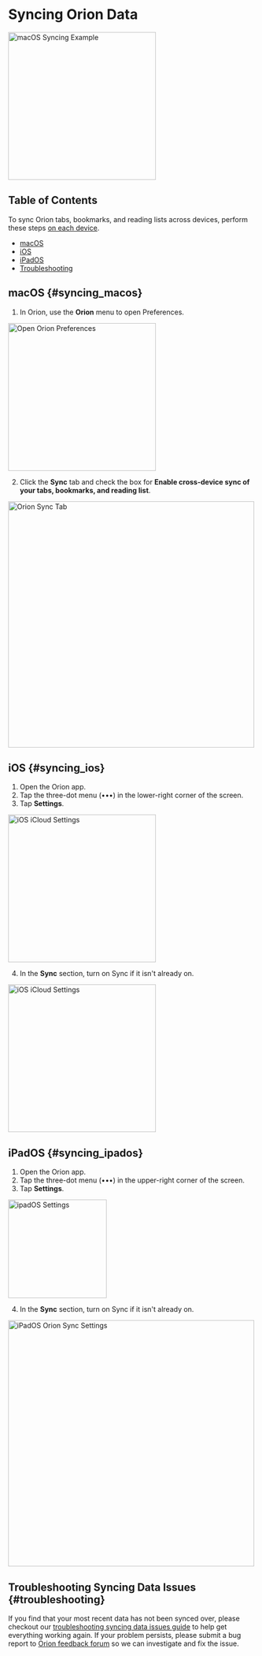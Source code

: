 # Syncing Orion Data

<img src="./media/macos_sync_example.png" width="300" alt="macOS Syncing Example"><br />

## Table of Contents

To sync Orion tabs, bookmarks, and reading lists across devices, perform these steps <u>on each device</u>.

- [macOS](#syncing_macos)
- [iOS](#syncing_ios)
- [iPadOS](#syncing_ipados)
- [Troubleshooting](#troubleshooting)

<a name="syncing_macos"></a>
## macOS  {#syncing_macos}

1. In Orion, use the **Orion** menu to open Preferences.

<img src="./media/macos_orion_prefs_menu.png" width="300" alt="Open Orion Preferences"><br />

2. Click the **Sync** tab and check the box for **Enable cross-device sync of your tabs, bookmarks, and reading list**.

<img src="./media/macos_orion_sync_tab.png" width="500" alt="Orion Sync Tab"><br />

<a name="syncing_ios"></a>
## iOS  {#syncing_ios}

1. Open the Orion app.
2. Tap the three-dot menu (•••) in the lower-right corner of the screen.
3. Tap **Settings**.

<img src="./media/ios_settings.png" width="300" alt="iOS iCloud Settings"><br />

4. In the **Sync** section, turn on Sync if it isn't already on.

<img src="./media/ios_sync_settings.png" width="300" alt="iOS iCloud Settings"><br />

<a name="syncing_ipados"></a>
## iPadOS {#syncing_ipados}

1. Open the Orion app.
2. Tap the three-dot menu (•••) in the upper-right corner of the screen.
3. Tap **Settings**.

<img src="./media/ipados_settings.png" width="200" alt="ipadOS Settings"><br />

4. In the **Sync** section, turn on Sync if it isn't already on.

<img src="./media/ipados_sync_settings.png" width="500" alt="iPadOS Orion Sync Settings"><br />


<a name="troubleshooting"></a>
## Troubleshooting Syncing Data Issues {#troubleshooting}

If you find that your most recent data has not been synced over, please checkout our [troubleshooting syncing data issues guide](../support-and-community/troubleshooting/troubleshooting-syncing-data-issues.md) to help get everything working again. If your problem persists, please submit a bug report to [Orion feedback forum](https://orionfeedback.org) so we can investigate and fix the issue.